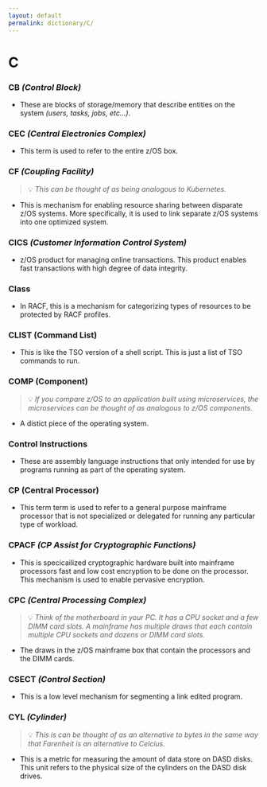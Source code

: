 ```yaml
---
layout: default
permalink: dictionary/C/
---
```


# C

### CB *(Control Block)*
* These are blocks of storage/memory that describe entities on the system *(users, tasks, jobs, etc...)*.

### CEC *(Central Electronics Complex)*
* This term is used to refer to the entire z/OS box.

### CF *(Coupling Facility)*
> 💡 _This can be thought of as being analogous to Kubernetes._
* This is mechanism for enabling resource sharing between disparate z/OS systems. More specifically, it is used to link separate z/OS systems into one optimized system.

### CICS *(Customer Information Control System)*
* z/OS product for managing online transactions. This product enables fast transactions with high degree of data integrity.

### Class
* In RACF, this is a mechanism for categorizing types of resources to be protected by RACF profiles.

### CLIST (Command List)
* This is like the TSO version of a shell script. This is just a list of TSO commands to run.

### COMP (Component)
> 💡 _If you compare z/OS to an application built using microservices, the microservices can be thought of as analogous to z/OS components._
* A distict piece of the operating system.

### Control Instructions 
* These are assembly language instructions that only intended for use by programs running as part of the operating system.

### CP (Central Processor)
* This term term is used to refer to a general purpose mainframe processor that is not specialized or delegated for running any particular type of workload.

### CPACF *(CP Assist for Cryptographic Functions)*
* This is specicailized cryptographic hardware built into mainframe processors fast and low cost encryption to be done on the processor. This mechanism is used to enable pervasive encryption.

### CPC *(Central Processing Complex)*
> 💡 _Think of the motherboard in your PC. It has a CPU socket and a few DIMM card slots. A mainframe has multiple draws that each contain multiple CPU sockets and dozens or DIMM card slots._
* The draws in the z/OS mainframe box that contain the processors and the DIMM cards.

### CSECT *(Control Section)*
* This is a low level mechanism for segmenting a link edited program.

### CYL *(Cylinder)*
> 💡 _This is can be thought of as an alternative to bytes in the same way that Farenheit is an alternative to Celcius._
* This is a metric for measuring the amount of data store on DASD disks. This unit refers to the physical size of the cylinders on the DASD disk drives.